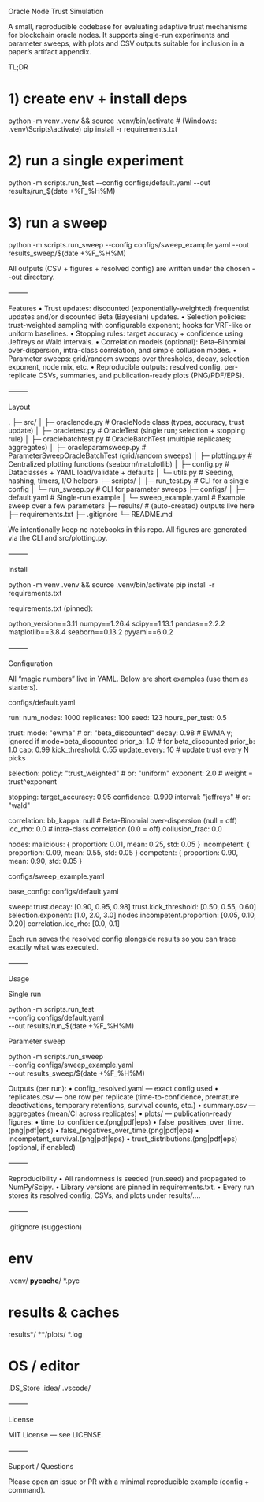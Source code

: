 Oracle Node Trust Simulation

A small, reproducible codebase for evaluating adaptive trust mechanisms for blockchain oracle nodes.
It supports single-run experiments and parameter sweeps, with plots and CSV outputs suitable for inclusion in a paper’s artifact appendix.

TL;DR

# 1) create env + install deps
python -m venv .venv && source .venv/bin/activate  # (Windows: .venv\Scripts\activate)
pip install -r requirements.txt

# 2) run a single experiment
python -m scripts.run_test --config configs/default.yaml --out results/run_$(date +%F_%H%M)

# 3) run a sweep
python -m scripts.run_sweep --config configs/sweep_example.yaml --out results_sweep/$(date +%F_%H%M)

All outputs (CSV + figures + resolved config) are written under the chosen --out directory.

⸻

Features
	•	Trust updates: discounted (exponentially-weighted) frequentist updates and/or discounted Beta (Bayesian) updates.
	•	Selection policies: trust-weighted sampling with configurable exponent; hooks for VRF-like or uniform baselines.
	•	Stopping rules: target accuracy + confidence using Jeffreys or Wald intervals.
	•	Correlation models (optional): Beta–Binomial over-dispersion, intra-class correlation, and simple collusion modes.
	•	Parameter sweeps: grid/random sweeps over thresholds, decay, selection exponent, node mix, etc.
	•	Reproducible outputs: resolved config, per-replicate CSVs, summaries, and publication-ready plots (PNG/PDF/EPS).

⸻

Layout

.
├─ src/
│  ├─ oraclenode.py           # OracleNode class (types, accuracy, trust update)
│  ├─ oracletest.py           # OracleTest (single run; selection + stopping rule)
│  ├─ oraclebatchtest.py      # OracleBatchTest (multiple replicates; aggregates)
│  ├─ oracleparamsweep.py     # ParameterSweepOracleBatchTest (grid/random sweeps)
│  ├─ plotting.py             # Centralized plotting functions (seaborn/matplotlib)
│  ├─ config.py               # Dataclasses + YAML load/validate + defaults
│  └─ utils.py                # Seeding, hashing, timers, I/O helpers
├─ scripts/
│  ├─ run_test.py             # CLI for a single config
│  └─ run_sweep.py            # CLI for parameter sweeps
├─ configs/
│  ├─ default.yaml            # Single-run example
│  └─ sweep_example.yaml      # Example sweep over a few parameters
├─ results/                   # (auto-created) outputs live here
├─ requirements.txt
├─ .gitignore
└─ README.md

We intentionally keep no notebooks in this repo. All figures are generated via the CLI and src/plotting.py.

⸻

Install

python -m venv .venv && source .venv/bin/activate
pip install -r requirements.txt

requirements.txt (pinned):

python_version==3.11
numpy==1.26.4
scipy==1.13.1
pandas==2.2.2
matplotlib==3.8.4
seaborn==0.13.2
pyyaml==6.0.2


⸻

Configuration

All “magic numbers” live in YAML. Below are short examples (use them as starters).

configs/default.yaml

run:
  num_nodes: 1000
  replicates: 100
  seed: 123
  hours_per_test: 0.5

trust:
  mode: "ewma"         # or: "beta_discounted"
  decay: 0.98          # EWMA γ; ignored if mode=beta_discounted
  prior_a: 1.0         # for beta_discounted
  prior_b: 1.0
  cap: 0.99
  kick_threshold: 0.55
  update_every: 10     # update trust every N picks

selection:
  policy: "trust_weighted"  # or: "uniform"
  exponent: 2.0             # weight = trust^exponent

stopping:
  target_accuracy: 0.95
  confidence: 0.999
  interval: "jeffreys"      # or: "wald"

correlation:
  bb_kappa: null            # Beta-Binomial over-dispersion (null = off)
  icc_rho: 0.0              # intra-class correlation (0.0 = off)
  collusion_frac: 0.0

nodes:
  malicious:   { proportion: 0.01, mean: 0.25, std: 0.05 }
  incompetent: { proportion: 0.09, mean: 0.55, std: 0.05 }
  competent:   { proportion: 0.90, mean: 0.90, std: 0.05 }

configs/sweep_example.yaml

base_config: configs/default.yaml

sweep:
  trust.decay:               [0.90, 0.95, 0.98]
  trust.kick_threshold:      [0.50, 0.55, 0.60]
  selection.exponent:        [1.0, 2.0, 3.0]
  nodes.incompetent.proportion: [0.05, 0.10, 0.20]
  correlation.icc_rho:       [0.0, 0.1]

Each run saves the resolved config alongside results so you can trace exactly what was executed.

⸻

Usage

Single run

python -m scripts.run_test \
  --config configs/default.yaml \
  --out results/run_$(date +%F_%H%M)

Parameter sweep

python -m scripts.run_sweep \
  --config configs/sweep_example.yaml \
  --out results_sweep/$(date +%F_%H%M)

Outputs (per run):
	•	config_resolved.yaml — exact config used
	•	replicates.csv — one row per replicate (time-to-confidence, premature deactivations, temporary retentions, survival counts, etc.)
	•	summary.csv — aggregates (mean/CI across replicates)
	•	plots/ — publication-ready figures:
	•	time_to_confidence.(png|pdf|eps)
	•	false_positives_over_time.(png|pdf|eps)
	•	false_negatives_over_time.(png|pdf|eps)
	•	incompetent_survival.(png|pdf|eps)
	•	trust_distributions.(png|pdf|eps) (optional, if enabled)

⸻

Reproducibility
	•	All randomness is seeded (run.seed) and propagated to NumPy/Scipy.
	•	Library versions are pinned in requirements.txt.
	•	Every run stores its resolved config, CSVs, and plots under results/….

⸻

.gitignore (suggestion)

# env
.venv/
__pycache__/
*.pyc

# results & caches
results*/
**/plots/
*.log

# OS / editor
.DS_Store
.idea/
.vscode/


⸻

License

MIT License — see LICENSE.

⸻

Support / Questions

Please open an issue or PR with a minimal reproducible example (config + command).
